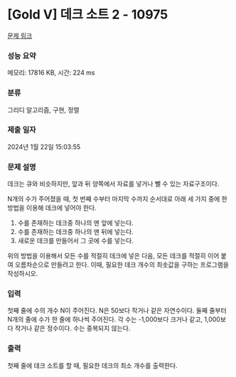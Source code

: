 # [Gold V] 데크 소트 2 - 10975 

[문제 링크](https://www.acmicpc.net/problem/10975) 

### 성능 요약

메모리: 17816 KB, 시간: 224 ms

### 분류

그리디 알고리즘, 구현, 정렬

### 제출 일자

2024년 1월 22일 15:03:55

### 문제 설명

<p>데크는 큐와 비슷하지만, 앞과 뒤 양쪽에서 자료를 넣거나 뺄 수 있는 자료구조이다.</p>

<p>N개의 수가 주어졌을 때, 첫 번째 수부터 마지막 수까지 순서대로 아래 세 가지 중에 한 방법을 이용해 데크에 넣어야 한다.</p>

<ol>
	<li>수를 존재하는 데크중 하나의 맨 앞에 넣는다.</li>
	<li>수를 존재하는 데크중 하나의 맨 뒤에 넣는다.</li>
	<li>새로운 데크를 만들어서 그 곳에 수를 넣는다.</li>
</ol>

<p>위의 방법을 이용해서 모든 수를 적절히 데크에 넣은 다음, 모든 데크를 적절히 이어 붙여 오름차순으로 만들려고 한다. 이때, 필요한 데크 개수의 최솟값을 구하는 프로그램을 작성하시오.</p>

### 입력 

 <p>첫째 줄에 수의 개수 N이 주어진다. N은 50보다 작거나 같은 자연수이다. 둘째 줄부터 N개의 줄에 수가 한 줄에 하나씩 주어진다. 각 수는 -1,000보다 크거나 같고, 1,000보다 작거나 같은 정수이다. 수는 중복되지 않는다.</p>

### 출력 

 <p>첫째 줄에 데크 소트를 할 때, 필요한 데크의 최소 개수를 출력한다.</p>

